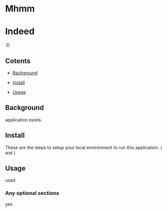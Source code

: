 # Mhmm
# Indeed
:D

## Cotents

- [Background](#background)

- [Install](#install)

- [Usage](#usage)

## Background

 application exists.

## Install

These are the steps to setup your local environment to run this application.  ( wat  )

## Usage

used

### Any optional sections
yes